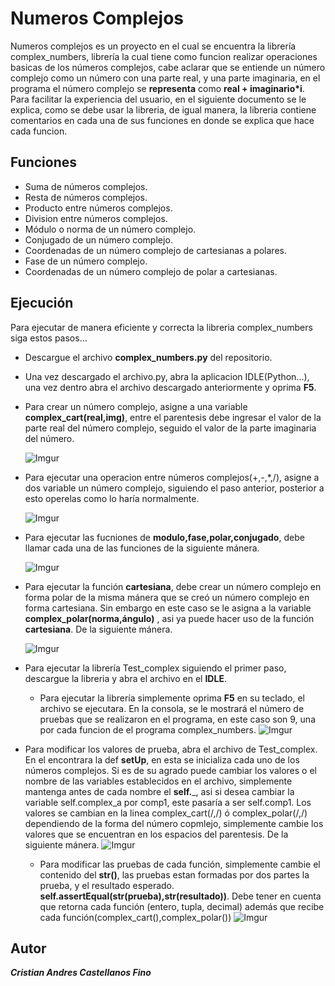 # Numeros Complejos
Numeros complejos es un proyecto en el cual se encuentra la librería complex_numbers, librería la cual tiene como funcion realizar 
operaciones basicas de los números complejos, cabe aclarar que se entiende un número complejo como un número con una parte real, y
una parte imaginaria, en el programa el número complejo se __representa__ como __real + imaginario*i__.
Para facilitar la experiencia del usuario, en el siguiente documento se le explica, como se debe usar la libreria, de igual manera, 
la libreria contiene comentarios en cada una de sus funciones en donde se explica que hace cada funcion.  

## Funciones

- Suma de números complejos.  
- Resta de números complejos.  
- Producto entre números complejos.  
- Division entre números complejos.  
- Módulo o norma de un número complejo.  
- Conjugado de un número complejo.  
- Coordenadas de un número complejo de cartesianas a polares. 
- Fase de un número complejo.
- Coordenadas de un número complejo de polar a cartesianas.  
 
 ## Ejecución  
 
 Para ejecutar de manera eficiente y correcta la libreria complex_numbers siga estos pasos...
 + Descargue el archivo __complex_numbers.py__ del repositorio.
 + Una vez descargado el archivo.py, abra la aplicacion IDLE(Python...), una vez dentro abra el archivo descargado anteriormente y oprima __F5__.
 + Para crear un número complejo, asigne a una variable  __complex_cart(real,img)__, entre el parentesis debe ingresar el valor de la 
   parte real del número complejo, seguido el valor de la parte imaginaria del número.    
   
   ![Imgur](https://i.imgur.com/TNsnpXW.png)
 + Para ejecutar una operacion entre números complejos(+,-,*,/), asigne a dos variable un número complejo, siguiendo el paso anterior, posterior a esto  operelas
   como lo haría normalmente.   
   
   ![Imgur](https://i.imgur.com/M9Y5Vzn.png)
 + Para ejecutar las fucniones de __modulo,fase,polar,conjugado__, debe llamar cada una de las funciones de la siguiente mánera.    
 
   ![Imgur](https://i.imgur.com/RvCz1Ev.png)
 + Para ejecutar la función __cartesiana__, debe crear un número complejo en forma polar de la misma mánera que se creó un número complejo en forma cartesiana. Sin embargo en este   caso se le asigna a la variable __complex_polar(norma,ángulo)__ , asi ya puede hacer uso de la función __cartesiana__. De la siguiente mánera.   
 
   ![Imgur](https://i.imgur.com/6q1LP7x.png)
 + Para ejecutar la librería Test_complex siguiendo el primer paso, descargue la libreria y abra el archivo en el __IDLE__. 
     + Para ejecutar la librería simplemente oprima __F5__ en su teclado, el archivo se ejecutara. En la consola, se le mostrará el número de pruebas que se 
     realizaron en el programa, en este caso son 9, una por cada funcion de el programa complex_numbers. 
     ![Imgur](https://i.imgur.com/3nmPvyb.png)
 + Para modificar los valores de prueba, abra el archivo de Test_complex. En el encontrara la def __setUp__, en esta se inicializa cada uno de los números complejos. Si es de su agrado puede cambiar los valores o el nombre de las variables establecidos en el archivo, simplemente mantenga antes de cada nombre el __self.___, asi si desea cambiar la variable self.complex_a por comp1, este pasaría a ser self.comp1. Los valores se cambian en la linea complex_cart(/,/) ó complex_polar(/,/) dependiendo de la forma del número copmlejo, simplemente cambie los valores que se encuentran en los espacios del parentesis. De la siguiente mánera. 
 ![Imgur](https://i.imgur.com/xMbjswT.png)  
     + Para modificar las pruebas de cada función, simplemente cambie el contenido del __str()__, las pruebas estan formadas por dos partes la prueba, y el resultado esperado.
     __self.assertEqual(str(prueba),str(resultado))__. Debe tener en cuenta que retorna cada función (entero, tupla, decimal) además que recibe cada función(complex_cart(),complex_polar())
     ![Imgur](https://i.imgur.com/fb07UKm.png)
     
 
 
     
 
 ## Autor
   ___Cristian Andres Castellanos Fino___

